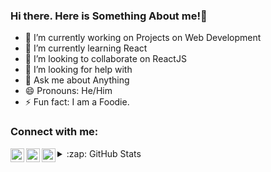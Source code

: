 ### Hi there. Here is Something About me!👋

- 🔭 I’m currently working on Projects on Web Development
- 🌱 I’m currently learning React
- 👯 I’m looking to collaborate on ReactJS
- 🤔 I’m looking for help with 
- 💬 Ask me about Anything
- 😄 Pronouns: He/Him
- ⚡ Fun fact: I am a Foodie.

### Connect with me:

[<img align="left" alt="jasspn2014 | LinkedIn" width="22px" src="https://cdn.jsdelivr.net/npm/simple-icons@v3/icons/linkedin.svg" />][Linkedin]
[<img align="left" alt="jasspn2014 | Twitter" width="22px" src="https://cdn.jsdelivr.net/npm/simple-icons@v3/icons/facebook.svg" />][Facebook]
[<img align="left" alt="jasspn2014 | Instagram" width="22px" src="https://cdn.jsdelivr.net/npm/simple-icons@v3/icons/instagram.svg" />][Instagram]

<details>
  <summary>:zap: GitHub Stats</summary>
  <img align="left" alt="codeSTACKr's GitHub Stats" src="https://github-readme-stats.codestackr.vercel.app/api?username=jasspn2014&show_icons=true&hide_border=true" />
</details>


[Linkedin]: https://www.linkedin.com/in/jasspn2014
[Instagram]: https://www.instagram.com/im_jasmeetsingh
[Facebook]: https://www.facebook.com/jasspn2014
